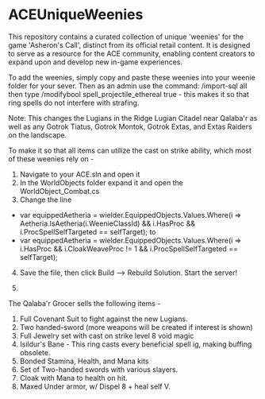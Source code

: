 # ACEUniqueWeenies
This repository contains a curated collection of unique 'weenies' for the game 'Asheron's Call', distinct from its official retail content. It is designed to serve as a resource for the ACE community, enabling content creators to expand upon and develop new in-game experiences. 

To add the weenies, simply copy and paste these weenies into your weenie folder for your sever. Then as an admin use the command:
/import-sql all
then type /modifybool spell_projectile_ethereal true - this makes it so that ring spells do not interfere with strafing. 

Note: This changes the Lugians in the Ridge Lugian Citadel near Qalaba'r as well as any Gotrok Tiatus, Gotrok Montok, Gotrok Extas, and Extas Raiders on the landscape. 

To make it so that all items can utilize the cast on strike ability, which most of these weenies rely on - 
1. Navigate to your ACE.sln and open it
2. In the WorldObjects folder expand it and open the WorldObject_Combat.cs
3. Change the line
  - var equippedAetheria = wielder.EquippedObjects.Values.Where(i => Aetheria.IsAetheria(i.WeenieClassId) && i.HasProc && i.ProcSpellSelfTargeted == selfTarget);
to 
  - var equippedAetheria = wielder.EquippedObjects.Values.Where(i => i.HasProc && i.CloakWeaveProc != 1 && i.ProcSpellSelfTargeted == selfTarget);

4. Save the file, then click Build --> Rebuild Solution. Start the server!

5. 

The Qalaba'r Grocer sells the following items - 
1. Full Covenant Suit to fight against the new Lugians.
2. Two handed-sword (more weapons will be created if interest is shown)
3. Full Jewelry set with cast on strike level 8 void magic
4. Isildur's Bane - This ring casts every beneficial spell ig, making buffing obsolete.
5. Bonded Stamina, Health, and Mana kits
6. Set of Two-handed swords with various slayers.
7. Cloak with Mana to health on hit.
8. Maxed Under armor, w/ Dispel 8 + heal self V.
   


